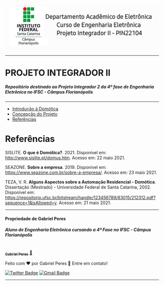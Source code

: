 ![IFSC](./Figuras/logo.jpg)

---
# PROJETO INTEGRADOR II
##### Repositório destinado ao Projeto Integrador 2 da 4º fase de Engenharia Eletrônica no IFSC - Câmpus Florianópolis
---

* [Introdução à Domótica](./intro.md)
* [Concepção do Projeto](./concepcao.md)
* [Referências](./referencias.md)

# Referências

SISLITE. **O que é Domótica?**. 2021. Disponível em: http://www.sislite.pt/domus.htm. Acesso em: 22 maio 2021.

SEAZONE. **Sobre a empresa**. 2019. Disponível em: https://www.seazone.com.br/sobre-a-empresa/. Acesso em: 23 maio 2021.

TEZA, V. R. **Alguns Aspectos sobre a Automação Residencial - Domótica**. Dissertação (Mestrado) - Universidade Federal de Santa Catarina, 2002. Disponível em: https://repositorio.ufsc.br/bitstream/handle/123456789/83015/212312.pdf?sequence=1&isAllowed=y. Acesso em: 21 maio 2021.

---
#### Propriedade de Gabriel Peres
##### Aluno de Engenharia Eletrônica cursando a 4º Fase no IFSC - Câmpus Florianópolis

<a href="https://github.com/imperes">
 <img style="border-radius: 50%;" src="https://avatars.githubusercontent.com/u/62605372?s=400&u=c4674927cff657650bfaf1ffb9204e8fe7cb9406&v=4" width="100px;" alt=""/>
 <br />
 <sub><b>Gabriel Peres</b></sub></a> <a href="https://github.com/imperes" title="Rocketseat">🚀</a>


Feito com ❤️ por Gabriel Peres 📱 Entre em contato!

[![Twitter Badge](https://img.shields.io/badge/-@Im_peres-1ca0f1?style=flat-square&labelColor=1ca0f1&logo=twitter&logoColor=white&link=https://twitter.com/Im_peres)](https://twitter.com/Im_peres) [![Gmail Badge](https://img.shields.io/badge/-peres.gabriel.gabriel@gmail.com-c14438?style=flat-square&logo=Gmail&logoColor=white&link=peres.gabriel.gabriel@gmail.com)](peres.gabriel.gabriel@gmail.com)

---
